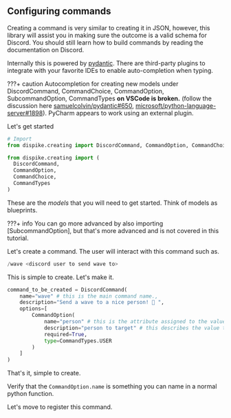 ## Configuring commands

Creating a command is very similar to creating it in JSON, however, this library will assist you in making sure the outcome is a valid schema for Discord. You should still learn how to build commands by reading the documentation on Discord.



Internally this is powered by [pydantic](https://pydantic-docs.helpmanual.io/). There are third-party plugins to integrate with your favorite IDEs to enable auto-completion when typing. 



???+ caution
	Autocompletion for creating new models under DiscordCommand, CommandChoice, CommandOption, SubcommandOption, CommandTypes **on VSCode is broken.** (follow the discussion here [samuelcolvin/pydantic#650](https://github.com/samuelcolvin/pydantic/issues/650), [microsoft/python-language-server#1898](https://github.com/microsoft/python-language-server/issues/1898)). PyCharm appears to work using an external plugin.
	

Let's get started

```python
# Import
from dispike.creating import DiscordCommand, CommandOption, CommandChoice, CommandTypes

from dispike.creating import (
  DiscordCommand,
  CommandOption,
  CommandChoice,
  CommandTypes
)

```

These are the *models* that you will need to get started. Think of models as blueprints.

???+ info
	You can go more advanced by also importing [SubcommandOption], but that's more advanced and is not covered in this tutorial.



Let's create a command. The user will interact with this command such as.

```python
/wave <discord user to send wave to>
```

This is simple to create. Let's make it.



```python
command_to_be_created = DiscordCommand(
    name="wave" # this is the main command name.,
    description="Send a wave to a nice person! 👋 ",
    options=[
        CommandOption(
            name="person" # this is the attribute assigned to the value passed.,
            description="person to target" # this describes the value to pass,
          	required=True,
            type=CommandTypes.USER
        )
    ]
)
```



That's it, simple to create. 

Verify that the ``CommandOption.name`` is something you can name in a normal python function. 

Let's move to register this command.


